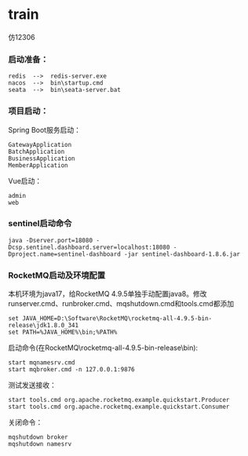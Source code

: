 # train
仿12306

### 启动准备：

    redis  -->  redis-server.exe
    nacos  -->  bin\startup.cmd
    seata  -->  bin\seata-server.bat

### 项目启动：
    
Spring Boot服务启动：

    GatewayApplication
    BatchApplication
    BusinessApplication
    MemberApplication

Vue启动：
    
    admin
    web

### sentinel启动命令

    java -Dserver.port=18080 -Dcsp.sentinel.dashboard.server=localhost:18080 -Dproject.name=sentinel-dashboard -jar sentinel-dashboard-1.8.6.jar

### RocketMQ启动及环境配置

本机环境为java17，给RocketMQ 4.9.5单独手动配置java8。修改runserver.cmd、runbroker.cmd、mqshutdown.cmd和tools.cmd都添加

    set JAVA_HOME=D:\Software\RocketMQ\rocketmq-all-4.9.5-bin-release\jdk1.8.0_341
    set PATH=%JAVA_HOME%\bin;%PATH%

启动命令(在RocketMQ\rocketmq-all-4.9.5-bin-release\bin):

    start mqnamesrv.cmd
    start mqbroker.cmd -n 127.0.0.1:9876

测试发送接收：

    start tools.cmd org.apache.rocketmq.example.quickstart.Producer
    start tools.cmd org.apache.rocketmq.example.quickstart.Consumer

关闭命令：

    mqshutdown broker
    mqshutdown namesrv